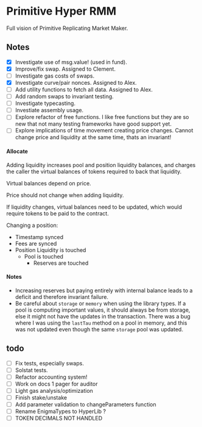 # Primitive Hyper RMM

Full vision of Primitive Replicating Market Maker.

## Notes

- [x] Investigate use of msg.value! (used in fund).
- [x] Improve/fix swap. Assigned to Clement.
- [ ] Investigate gas costs of swaps.
- [x] Investigate curve/pair nonces. Assigned to Alex.
- [ ] Add utility functions to fetch all data. Assigned to Alex.
- [ ] Add random swaps to invariant testing.
- [ ] Investigate typecasting.
- [ ] Investiate assembly usage.
- [ ] Explore refactor of free functions. I like free functions but they are so new that not many testing frameworks have good support yet.
- [ ] Explore implications of time movement creating price changes. Cannot change price and liquidity at the same time, thats an invariant!

#### Allocate

Adding liquidity increases pool and position liquidity balances, and charges the caller the virtual balances of tokens required to back that liquidity.

Virtual balances depend on price.

Price should not change when adding liquidity.

If liquidity changes, virtual balances need to be updated, which would require tokens to be paid to the contract.

Changing a position:

- Timestamp synced
- Fees are synced
- Position Liquidity is touched
  - Pool is touched
    - Reserves are touched

#### Notes

- Increasing reserves but paying entirely with internal balance leads to a deficit and therefore invariant failure.
- Be careful about `storage` or `memory` when using the library types. If a pool is computing important values, it should always be from storage, else it might not have the updates in the transaction. There was a bug where I was using the `lastTau` method on a pool in memory, and this was not updated even though the same `storage` pool was updated.

## todo

- [ ] Fix tests, especially swaps.
- [ ] Solstat tests.
- [ ] Refactor accounting system!
- [ ] Work on docs 1 pager for auditor
- [ ] Light gas analysis/optimization
- [ ] Finish stake/unstake
- [ ] Add parameter validation to changeParameters function
- [ ] Rename EnigmaTypes to HyperLib ?
- [ ] TOKEN DECIMALS NOT HANDLED
